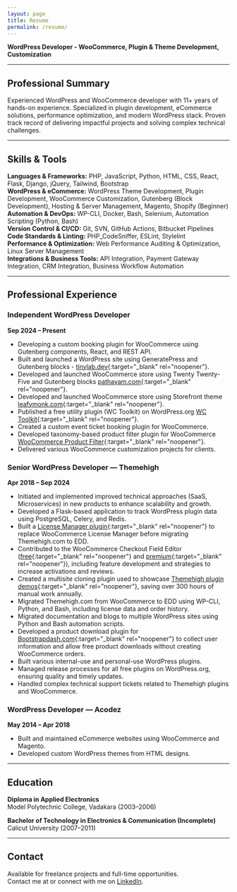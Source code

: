 ```yaml
---
layout: page
title: Resume
permalink: /resume/
---
```


**WordPress Developer - WooCommerce, Plugin & Theme Development, Customization**

---

## Professional Summary

Experienced WordPress and WooCommerce developer with 11+ years of hands-on experience. Specialized in plugin development, eCommerce solutions, performance optimization, and modern WordPress stack. Proven track record of delivering impactful projects and solving complex technical challenges.

---

## Skills & Tools

**Languages & Frameworks:** PHP, JavaScript, Python, HTML, CSS, React, Flask, Django, jQuery, Tailwind, Bootstrap  
**WordPress & eCommerce:** WordPress Theme Development, Plugin Development, WooCommerce Customization, Gutenberg (Block Development), Hosting & Server Management, Magento, Shopify (Beginner)  
**Automation & DevOps:** WP-CLI, Docker, Bash, Selenium, Automation Scripting (Python, Bash)  
**Version Control & CI/CD:** Git, SVN, GitHub Actions, Bitbucket Pipelines  
**Code Standards & Linting:** PHP_CodeSniffer, ESLint, Stylelint  
**Performance & Optimization:** Web Performance Auditing & Optimization, Linux Server Management  
**Integrations & Business Tools:** API Integration, Payment Gateway Integration, CRM Integration, Business Workflow Automation

---

## Professional Experience

### Independent WordPress Developer
**Sep 2024 – Present**

- Developing a custom booking plugin for WooCommerce using Gutenberg components, React, and REST API.
- Built and launched a WordPress site using GeneratePress and Gutenberg blocks - [tinylab.dev](https://tinylab.dev){:target="_blank" rel="noopener"}.
- Developed and launched WooCommerce store using Twenty Twenty-Five and Gutenberg blocks [pathayam.com](https://pathayam.com){:target="_blank" rel="noopener"}.
- Developed and launched WooCommerce store using Storefront theme [leafymonk.com](https://leafymonk.com){:target="_blank" rel="noopener"}.
- Published a free utility plugin (WC Toolkit) on WordPress.org [WC Toolkit](https://wordpress.org/plugins/wc-toolkit){:target="_blank" rel="noopener"}.
- Created a custom event ticket booking plugin for WooCommerce.
- Developed taxonomy-based product filter plugin for WooCommerce [WooCommerce Product Filter](https://test.bondtech.se/home/advice/solution-finder/){:target="_blank" rel="noopener"}.
- Delivered various WooCommerce customization projects for clients.

### Senior WordPress Developer — Themehigh
**Apr 2018 – Sep 2024**

- Initiated and implemented improved technical approaches (SaaS, Microservices) in new products to enhance scalability and growth.
- Developed a Flask-based application to track WordPress plugin data using PostgreSQL, Celery, and Redis.
- Built a [License Manager plugin](https://www.themehigh.com/product/license-manager-for-woocommerce/){:target="_blank" rel="noopener"} to replace WooCommerce License Manager before migrating Themehigh.com to EDD.
- Contributed to the WooCommerce Checkout Field Editor ([free](https://wordpress.org/plugins/woo-checkout-field-editor-pro/){:target="_blank" rel="noopener"} and [premium](https://www.themehigh.com/product/woocommerce-checkout-field-editor-pro/){:target="_blank" rel="noopener"}), including feature development and strategies to increase activations and reviews.
- Created a multisite cloning plugin used to showcase [Themehigh plugin demos](https://flydemos.com/){:target="_blank" rel="noopener"}, saving over 300 hours of manual work annually.
- Migrated Themehigh.com from WooCommerce to EDD using WP-CLI, Python, and Bash, including license data and order history.
- Migrated documentation and blogs to multiple WordPress sites using Python and Bash automation scripts.
- Developed a product download plugin for [Bootstrapdash.com](https://www.bootstrapdash.com/){:target="_blank" rel="noopener"} to collect user information and allow free product downloads without creating WooCommerce orders.
- Built various internal-use and personal-use WordPress plugins.
- Managed release processes for all free plugins on WordPress.org, ensuring quality and timely updates.
- Handled complex technical support tickets related to Themehigh plugins and WooCommerce.

### WordPress Developer — Acodez
**May 2014 – Apr 2018**

- Built and maintained eCommerce websites using WooCommerce and Magento.
- Developed custom WordPress themes from HTML designs.

---

## Education

**Diploma in Applied Electronics**  
Model Polytechnic College, Vadakara (2003–2006)

**Bachelor of Technology in Electronics & Communication (Incomplete)**  
Calicut University (2007–2011)

---

## Contact

Available for freelance projects and full-time opportunities.  
Contact me at <span id="my-email"></span> or connect with me on [LinkedIn](https://www.linkedin.com/in/sarathlal-n/).


<script>
  var parts = ["hello", "sarathlal", "com", "&#46;", "&#64;"];
  var email = parts[0] + parts[4] + parts[1] + parts[3] + parts[2];
  var email_tag = "<a href=" + "mail" + "to:" + email + ">" + email + "</a>";
  document.getElementById("my-email").innerHTML=email_tag;
</script>
